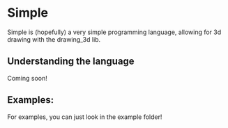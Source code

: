 # Simple
Simple is (hopefully) a very simple programming language, allowing for 3d drawing with the drawing_3d lib.

## Understanding the language
Coming soon!

## Examples:
For examples, you can just look in the example folder!